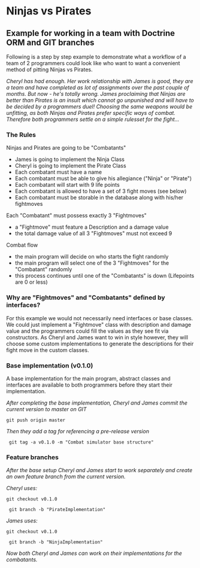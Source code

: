 # Ninjas vs Pirates
## Example for working in a team with Doctrine ORM and GIT branches

Following is a step by step example to demonstrate what a workflow of a team of 2 programmers could look like who want to want a convenient method of pitting Ninjas vs Pirates.

*Cheryl has had enough. Her work relationship with James is good, they are a team and have completed as lot of assignments over the past couple of months. But now - he's totally wrong. James proclaiming that Ninjas are better than Pirates is an insult which cannot go unpunished and will have to be decided by a programmers duel! Choosing the same weapons would be unfitting, as both Ninjas and Pirates prefer specific ways of combat. Therefore both programmers settle on a simple rulesset for the fight...*


### The Rules
Ninjas and Pirates are going to be "Combatants"
- James is going to implement the Ninja Class
- Cheryl is going to implement the Pirate Class
- Each combatant must have a name
- Each combatant must be able to give his allegiance  ("Ninja" or "Pirate")
- Each combatant will start with 9 life points
- Each combatant is allowed to have a set of 3 fight moves (see below)
- Each combatant must be storable in the database along with his/her fightmoves

Each "Combatant" must possess exactly 3 "Fightmoves"
- a "Fightmove" must feature a Description and a damage value
- the total damage value of all 3 "Fightmoves" must not exceed 9

Combat flow
- the main program will decide on who starts the fight randomly
- the main program will select one of the 3 "Fightmoves" for the "Combatant" randomly
- this process continues until one of the "Combatants" is down (Lifepoints are 0 or less)

### Why are "Fightmoves" and "Combatants" defined by interfaces?
For this example we would not necessarily need interfaces or base classes. We could just implement a "Fightmove" class with description and damage value and the programmers could fill the values as they see fit via constructors.
As Cheryl and James want to win in style however, they will choose some custom implementations to generate the descriptions for their fight move in the custom classes.

### Base implementation (v0.1.0)
A base implementation for the main program, abstract classes and interfaces are available to both programmers before they start their implementation.



*After completing the base implementation, Cheryl and James commit the current version to master on GIT*

``` git push origin master ```

*Then they add a tag for referencing a pre-release version*

``` git tag -a v0.1.0 -m "Combat simulator base structure"```



### Feature branches

*After the base setup Cheryl and James start to work separately and create an own feature branch from the current version.*

*Cheryl uses:*

``` git checkout v0.1.0 ```

``` git branch -b "PirateImplementation"```

*James uses:*

``` git checkout v0.1.0 ```

``` git branch -b "NinjaImplementation"```

*Now both Cheryl and James can work on their implementations for the combatants.*

